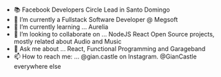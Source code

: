 - 📚 Facebook Developers Circle Lead in Santo Domingo
- 🔭 I’m currently a Fullstack Software Developer @ Megsoft
- 🌱 I’m currently learning ... Aurelia
- 👯 I’m looking to collaborate on ... NodeJS React Open Source projects, mostly related about Audio and Music
- 💬 Ask me about ... React, Functional Programming and Garageband
- 📫 How to reach me: ... @gian.castle on Instagram. @GianCastle everywhere else

